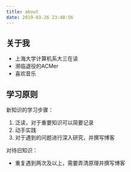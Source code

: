 ```yaml
---
title: about
date: 2019-03-26 23:40:56
---
```


## 关于我
- 上海大学计算机系大三在读
- 濒临退役的ACMer
- 喜欢音乐


## 学习原则
新知识的学习步骤：
1. 泛读，对于重要知识可以简要记录
2. 动手实践
3. 对于遇到的问题进行深入研究，并撰写博客

对待旧知识：
- 重复遇到两次及以上，需要弄清原理并撰写博客
